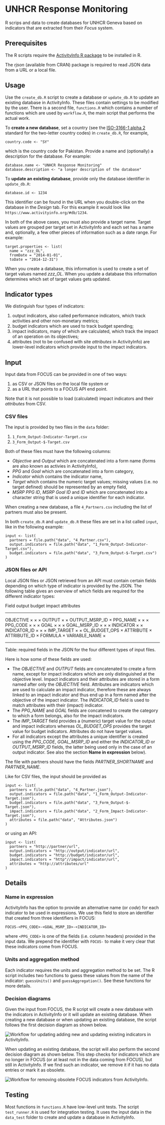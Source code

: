 UNHCR Response Monitoring
==================================

R scrips and data to create databases for UNHCR Geneva based on indicators that 
are extracted from their *Focus* system.

## Prerequisites

The R scripts require the
[ActivityInfo R package](https://github.com/bedatadriven/activityinfo-R)
to be installed in R.

The *rjson* (available from CRAN) package is required to read JSON data from a 
URL or a local file.

## Usage

Use the `create_db.R` script to create a database or `update_db.R` to update an 
existing database in ActivityInfo. These files contain settings to be modified 
by the user. There is a second file, `functions.R` which contains a number of 
functions which are used by `workflow.R`, the main script that performs the 
actual work.

To **create a new database**, set a country (see the 
[ISO-3166-1 alpha 2](http://en.wikipedia.org/wiki/ISO_3166-1_alpha-2)
standard for the two-letter country codes) in `create_db.R`, for example, 

    country.code <- "SY"

which is the country code for Pakistan. Provide a name and (optionally) a 
description for the database. For example:

    database.name <- "UNHCR Response Monitoring"
    database.description <- "a longer description of the database"
    
To **update an existing database**, provide only the database identifier in
`update_db.R`:

    database.id <- 1234
    
This identifier can be found in the URL when you double-click on the database in
the *Design* tab. For this example it would look like
`https://www.activityinfo.org/#db/1234`.

In both of the above cases, you must also provide a target name. Target values
are grouped per target set in ActivityInfo and each set has a name and, 
optionally, a few other pieces of information such as a date range. For example:

    target.properties <- list(
      name = "zzz_OL",
      fromDate = "2014-01-01",
      toDate = "2014-12-31")

When you create a database, this information is used to create a set of target
values named *zzz_OL*. When you update a database this information determines 
which set of target values gets updated.

## Indicator types

We distinguish four types of indicators:

1. output indicators, also called performance indicators, which track
activities and other non-monetary metrics;
2. budget indicators which are used to track budget spending;
3. impact indicators, many of which are calculated, which track the impact of
an operation on its objectives;
4. attributes (not to be confused with site _attributes_ in ActivityInfo) are
lower-level indicators which provide input to the impact indicators.

## Input

Input data from FOCUS can be provided in one of two ways:

1. as CSV or JSON files on the local file system or
2. as a URL that points to a FOCUS API end point.

Note that it is not possible to load (calculated) impact indicators and their
*attributes* from CSV.

### CSV files

The input is provided by two files in the `data` folder:

1. `1_Form_Output-Indicator-Target.csv`
2. `3_Form_Output-$-Target.csv`

Both of these files must have the following columns:

- *Objective* and *Output* which are concatenated into a form name (forms are 
  also known as activies in ActivityInfo),
- *PPG* and *Goal* which are concatenated into a form category,
- *Indicator* which contains the indicator name,
- *Target* which contains the numeric target values; missing values (i.e. no
  target defined) should be represented by an empty field,
- *MSRP PPG ID*, *MSRP Goal ID* and *ID* which are concatenated into a character
  string that is used a unique identifier for each indicator.
  
When creating a new database, a file `4_Partners.csv` including the list of 
partners must also be present.

In both `create_db.R` and `update_db.R` these files are set in a list called 
`input`, like in the following example:

    input <- list(
      partners = file.path("data", "4_Partner.csv"),
      output.indicators = file.path("data", "1_Form_Output-Indicator-Target.csv"),
      budget.indicators = file.path("data", "3_Form_Output-$-Target.csv")
    )
  
### JSON files or API

Local JSON files or JSON retrieved from an API must contain certain fields
depending on which type of indicator is provided by the JSON. The following
table gives an overview of which fields are required for the different
indicator types:

Field             output    budget    impact    attributes
---------------  --------  --------  --------  ------------
OBJECTIVE         ×         ×         ×
OUTPUT            ×         ×
OUTPUT_MSRP_ID              ×
PPG_NAME          ×         ×         ×
PPG_CODE          ×         ×         ×
GOAL              ×         ×         ×
GOAL_MSRP_ID      ×         ×         ×
INDICATOR         ×                   ×
INDICATOR_ID      ×                   ×         ×
IMP_TARGET        ×                   ×
OL_BUDGET_OPS               ×
ATTRIBUTE                                       ×
ATTRIBUTE_ID                                    ×
FORMULA                                         ×
VARIABLE_NAME                                   ×
---------------  --------  --------  --------  ------------

Table: required fields in the JSON for the four different types of input files.

Here is how some of these fields are used:

* The *OBJECTIVE* and *OUTPUT* fields are concatenated to create a form name,
except for impact indicators which are only distinguished at the objective
level. Impact indicators and their attributes are stored in a form named after
only the *OBJECTIVE* field. Attributes are indicators which are used to
calculate an impact indicator, therefore these are always linked to an impact
indicator and thus end up in a form named after the objective of the impact
indicator. The *INDICATOR_ID* field is used to match attributes with their
(impact) indicator.
* The *PPG_NAME* and *GOAL* fields are concatened to create the category to
which a form belongs, also for the impact indicators.
* The *IMP_TARGET* field provides a (numeric) target value for the output and
impact indicators whereas *OL_BUDGET_OPS* provides the target value for budget
indicators. Attributes do not have target values.
* For all indicators except the attributes a unique identifier is created using
the *PPG_CODE*, *GOAL_MSRP_ID* and either the *INDICATOR_ID* or
*OUTPUT_MSRP_ID* fields, the latter being used only in the case of an output
indicator. See also the section **Name in expression** below).

The file with partners should have the fields *PARTNER_SHORTNAME* and 
*PARTNER_NAME*.

Like for CSV files, the input should be provided as

    input <- list(
      partners = file.path("data", "4_Partner.json"),
      output.indicators = file.path("data", "1_Form_Output-Indicator-Target.json"),
      budget.indicators = file.path("data", "3_Form_Output-$-Target.json"),
      impact.indicators = file.path("data", "2_Form_Impact-Indicator-Target.json"),
      attributes = file.path("data", "Attributes.json")
    )
    
or using an API:

    input <- list(
      partners = "http://partner/url",
      output.indicators = "http://output/indicator/url",
      budget.indicators = "http://budget/indicator/url",
      impact.indicators = "http"//impact/indicator/url",
      attributes = "http://attributes/url"
    )

## Details

### Name in expression

ActivityInfo has the option to provide an alternative name (or *code*) for each 
indicator to be used in expressions. We use this field to store an identifier 
that created from three identifiers in FOCUS:

    FOCUS-<PPG_CODE>-<GOAL_MSRP_ID>-<INDICATOR_ID>
    
where `<PPG_CODE>` is one of the fields (i.e. column headers) provided in the 
input data. We prepend the identifier with `FOCUS-` to make it very clear that 
these indicators come from FOCUS.

### Units and aggregation method

Each indicator requires the units and aggregation method to be set. The R script
includes two functions to guess these values from the name of the indicator:
`guessUnits()` and `guessAggregation()`. See these functions for more details.

### Decision diagrams

Given the input from FOCUS, the R script will create a new database with the 
indicators in ActivityInfo or it will update an existing database. When creating
a new database or when updating an existing database, the script follows the 
first decision diagram as shown below.

![Workflow for updating adding new and updating existing indicators in ActivityInfo.](workflow_stage1.png)

When updating an existing database, the script will also perform the second
decision diagram as shown below. This step checks for indicators which are no
longer in FOCUS (or at least not in the data coming from FOCUS), but still in
ActivityInfo. If we find such an indicator, we remove it if it has no data
entries or mark it as obsolete.

![Workflow for removing obsolete FOCUS indicators from ActivityInfo.](workflow_stage2.png)

## Testing

Most functions in `functions.R` have low-level unit tests. The script 
`test_runner.R` is used for integration testing. It uses the input data in the 
`data_test` folder to create and update a database in ActivityInfo.

